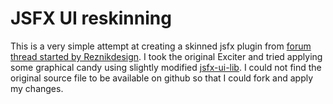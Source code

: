 # JSFX UI reskinning

This is a very simple attempt at creating a skinned jsfx plugin from [forum thread started by Reznikdesign](https://forum.cockos.com/showthread.php?t=252639). I took the original Exciter and tried applying some graphical candy using slightly modified [jsfx-ui-lib](https://github.com/geraintluff/jsfx-ui-lib). I could not find the original source file to be available on github so that I could fork and apply my changes.